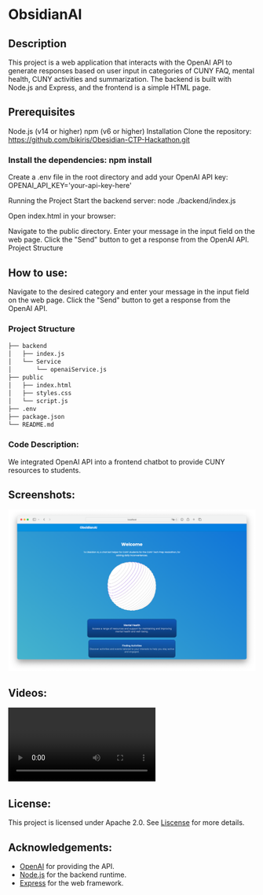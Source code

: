 # ObsidianAI

## Description

This project is a web application that interacts with the OpenAI API to generate responses based on user input in categories of CUNY FAQ, mental health, CUNY activities and summarization. The backend is built with Node.js and Express, and the frontend is a simple HTML page.

## Prerequisites
Node.js (v14 or higher)
npm (v6 or higher)
Installation
Clone the repository:
https://github.com/bikiris/Obesidian-CTP-Hackathon.git

### Install the dependencies: npm install

Create a .env file in the root directory and add your OpenAI API key: OPENAI_API_KEY='your-api-key-here'

Running the Project
Start the backend server: node ./backend/index.js

Open index.html in your browser:

Navigate to the public directory.
Enter your message in the input field on the web page.
Click the "Send" button to get a response from the OpenAI API.
Project Structure

## How to use:

Navigate to the desired category and enter your message in the input field on the web page. Click the "Send" button to get a response from the OpenAI API.

### Project Structure
```
├── backend  
│   ├── index.js  
│   └── Service  
│       └── openaiService.js  
├── public  
│   ├── index.html  
│   ├── styles.css  
│   └── script.js  
├── .env  
├── package.json  
└── README.md 
```
### Code Description:

We integrated OpenAI API into a frontend chatbot to provide CUNY resources to students.

## Screenshots:

![Image](.github/img.png)

## Videos:

![Image](.github/480p.mov)

## License:
This project is licensed under Apache 2.0. See [Liscense](/LICENSE) for more details.

## Acknowledgements:

- [OpenAI](https://openai.com/) for providing the API.
- [Node.js](https://nodejs.org/en) for the backend runtime.
- [Express](https://expressjs.com/) for the web framework.

